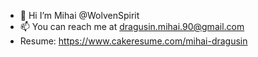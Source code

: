 - 👋 Hi I’m Mihai @WolvenSpirit
- 📫 You can reach me at dragusin.mihai.90@gmail.com
- Resume: https://www.cakeresume.com/mihai-dragusin

<!---
WolvenSpirit/WolvenSpirit is a ✨ special ✨ repository because its `README.md` (this file) appears on your GitHub profile.
You can click the Preview link to take a look at your changes.
--->
